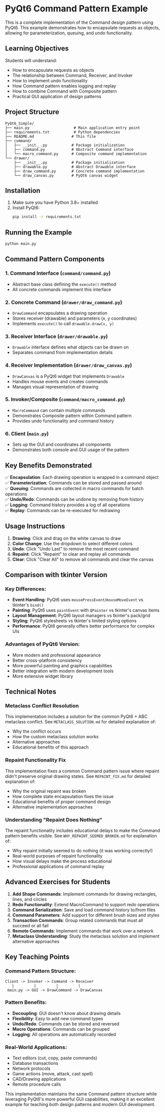 # PyQt6 Command Pattern Example

This is a complete implementation of the Command design pattern using PyQt6. This example demonstrates how to encapsulate requests as objects, allowing for parameterization, queuing, and undo functionality.

## Learning Objectives

Students will understand:
- How to encapsulate requests as objects
- The relationship between Command, Receiver, and Invoker
- How to implement undo functionality
- How Command pattern enables logging and replay
- How to combine Command with Composite pattern
- Practical GUI application of design patterns

## Project Structure

```
PyQt6_Simple/
├── main.py                    # Main application entry point
├── requirements.txt           # Python dependencies
├── README.md                 # This file
├── command/
│   ├── __init__.py           # Package initialization
│   ├── command.py            # Abstract Command interface
│   └── macro_command.py      # Composite command implementation
└── drawer/
    ├── __init__.py           # Package initialization
    ├── drawable.py           # Abstract Drawable interface
    ├── draw_command.py       # Concrete command implementation
    └── draw_canvas.py        # PyQt6 canvas widget
```

## Installation

1. Make sure you have Python 3.8+ installed
2. Install PyQt6:
   ```bash
   pip install -r requirements.txt
   ```

## Running the Example

```bash
python main.py
```

## Command Pattern Components

### 1. Command Interface (`command/command.py`)
- Abstract base class defining the `execute()` method
- All concrete commands implement this interface

### 2. Concrete Command (`drawer/draw_command.py`)
- `DrawCommand` encapsulates a drawing operation
- Stores receiver (drawable) and parameters (x, y coordinates)
- Implements `execute()` to call `drawable.draw(x, y)`

### 3. Receiver Interface (`drawer/drawable.py`)
- `Drawable` interface defines what objects can be drawn on
- Separates command from implementation details

### 4. Receiver Implementation (`drawer/draw_canvas.py`)
- `DrawCanvas` is a PyQt6 widget that implements `Drawable`
- Handles mouse events and creates commands
- Manages visual representation of drawing

### 5. Invoker/Composite (`command/macro_command.py`)
- `MacroCommand` can contain multiple commands
- Demonstrates Composite pattern within Command pattern
- Provides undo functionality and command history

### 6. Client (`main.py`)
- Sets up the GUI and coordinates all components
- Demonstrates both console and GUI usage of the pattern

## Key Benefits Demonstrated

✅ **Encapsulation**: Each drawing operation is wrapped in a command object  
✅ **Parameterization**: Commands can be stored and passed around  
✅ **Queuing**: Commands are collected in macro commands for batch operations  
✅ **Undo/Redo**: Commands can be undone by removing from history  
✅ **Logging**: Command history provides a log of all operations  
✅ **Replay**: Commands can be re-executed for redrawing  

## Usage Instructions

1. **Drawing**: Click and drag on the white canvas to draw
2. **Color Change**: Use the dropdown to select different colors
3. **Undo**: Click "Undo Last" to remove the most recent command
4. **Repaint**: Click "Repaint" to clear and replay all commands
5. **Clear**: Click "Clear All" to remove all commands and clear the canvas

## Comparison with tkinter Version

### Key Differences:
- **Event Handling**: PyQt6 uses `mousePressEvent`/`mouseMoveEvent` vs tkinter's `bind()`
- **Painting**: PyQt6 uses `paintEvent` with `QPainter` vs tkinter's canvas items
- **Layout Management**: PyQt6 layout managers vs tkinter's pack/grid
- **Styling**: PyQt6 stylesheets vs tkinter's limited styling options
- **Performance**: PyQt6 generally offers better performance for complex UIs

### Advantages of PyQt6 Version:
- More modern and professional appearance
- Better cross-platform consistency
- More powerful painting and graphics capabilities
- Better integration with modern development tools
- More extensive widget library

## Technical Notes

### Metaclass Conflict Resolution
This implementation includes a solution for the common PyQt6 + ABC metaclass conflict. See `METACLASS_SOLUTION.md` for detailed explanation of:
- Why the conflict occurs
- How the custom metaclass solution works
- Alternative approaches
- Educational benefits of this approach

### Repaint Functionality Fix
This implementation fixes a common Command pattern issue where repaint didn't preserve original drawing states. See `REPAINT_FIX.md` for detailed explanation of:
- Why the original repaint was broken
- How complete state encapsulation fixes the issue
- Educational benefits of proper command design
- Alternative implementation approaches

### Understanding "Repaint Does Nothing"
The repaint functionality includes educational delays to make the Command pattern benefits visible. See `WHY_REPAINT_SEEMED_BROKEN.md` for explanation of:
- Why repaint initially seemed to do nothing (it was working correctly!)
- Real-world purposes of repaint functionality
- How visual delays make the process educational
- Professional applications of command replay

## Advanced Exercises for Students

1. **Add Shape Commands**: Implement commands for drawing rectangles, lines, and circles
2. **Redo Functionality**: Extend MacroCommand to support redo operations
3. **Command Serialization**: Save and load command history to/from files
4. **Command Parameters**: Add support for different brush sizes and styles
5. **Transaction Commands**: Group related commands that must all succeed or all fail
6. **Remote Commands**: Implement commands that work over a network
7. **Metaclass Understanding**: Study the metaclass solution and implement alternative approaches

## Key Teaching Points

### Command Pattern Structure:
```
Client -> Invoker -> Command -> Receiver
   |         |         |         |
 main.py -> GUI -> DrawCommand -> DrawCanvas
```

### Pattern Benefits:
- **Decoupling**: GUI doesn't know about drawing details
- **Flexibility**: Easy to add new command types
- **Undo/Redo**: Commands can be stored and reversed
- **Macro Operations**: Commands can be grouped
- **Logging**: All operations are automatically recorded

### Real-World Applications:
- Text editors (cut, copy, paste commands)
- Database transactions
- Network protocols
- Game actions (move, attack, cast spell)
- CAD/Drawing applications
- Remote procedure calls

This implementation maintains the same Command pattern structure while leveraging PyQt6's more powerful GUI capabilities, making it an excellent example for teaching both design patterns and modern GUI development.
